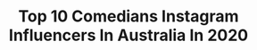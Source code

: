 ---
title: Top 10 Comedians Instagram Influencers In Australia In 2020
description: Identify the most popular Instagram accounts on inBeat.
platform: Instagram
profiles:
  - username: "joelcreasey"
    fullname: >-
      Joel Creasey
    location: "Australia"
    followers: 143068
    engagement: 370
    commentsToLikes: 0.034827
    avatar: "https://scontent-ams4-1.cdninstagram.com/v/t51.2885-19/10467758_1505584083010858_282461720_a.jpg?_nc_ht=scontent-ams4-1.cdninstagram.com&_nc_ohc=U8v9Z4jnkMYAX8cyo1k&oh=de6895afba8fea3a750e58f921291dd2&oe=5EB9DF9B"
    verified: true
    hashtags: "#skagenstylestud, #eurovision, #collab, #zoossa"
  - username: "jessperkins"
    fullname: >-
      Jess ‘Bop’ Perkins
    location: "Australia"
    followers: 7408
    engagement: 767
    commentsToLikes: 0.016031
    avatar: "https://scontent-lhr8-1.cdninstagram.com/v/t51.2885-19/s320x320/61749533_415274565985371_5355600501855485952_n.jpg?_nc_ht=scontent-lhr8-1.cdninstagram.com&_nc_ohc=-gB6WSTO348AX_EBpWc&oh=f53e5dd1b4e4ca5c4eeb9bbd9c15c391&oe=5EB9E328"
    verified: false
    hashtags: "#giveaway, #woah, #ausmusictshirtday, #hottest100"
  - username: "tomoarmstrong"
    fullname: >-
      Tom Armstrong
    location: "Australia"
    followers: 10285
    engagement: 631
    commentsToLikes: 0.017954
    avatar: "https://scontent-ams4-1.cdninstagram.com/v/t51.2885-19/s320x320/67562725_2254017451555283_4337302032722427904_n.jpg?_nc_ht=scontent-ams4-1.cdninstagram.com&_nc_ohc=YOs2-d8HGWcAX_bFJ14&oh=ab9c6cfb6c1ba6ad6d7bf31475d230c6&oe=5EB8C1C6"
    verified: false
    hashtags: "#killtonypodcast, #dollypartonchallange, #outofthemoney, #coronatime"
  - username: "mawaanr"
    fullname: >-
      Mawaan 'MANGO' Rizwan
    location: "Australia"
    followers: 18765
    engagement: 443
    commentsToLikes: 0.026020
    avatar: "https://scontent-lhr8-1.cdninstagram.com/v/t51.2885-19/s320x320/65497544_597583324097533_2456248198369378304_n.jpg?_nc_ht=scontent-lhr8-1.cdninstagram.com&_nc_ohc=t0ujL9Tdu70AX99DnOp&oh=a63d03082cdc98a9df5c3fb1de165eae&oe=5EB9FB94"
    verified: true
    hashtags: "#tuneintoherorange, #sexkidsavedmylife, #internationalwomensday, #sydneymardigras"
  - username: "cougarmorrison"
    fullname: >-
      cougar morrison
    location: "Australia"
    followers: 16960
    engagement: 247
    commentsToLikes: 0.089334
    avatar: "https://scontent-lhr8-1.cdninstagram.com/v/t51.2885-19/s320x320/90350339_1061261530921857_127539745344454656_n.jpg?_nc_ht=scontent-lhr8-1.cdninstagram.com&_nc_ohc=zNVlja3EfEIAX-cU9KM&oh=2cca945a5f0e3c334eb18dddd92e18ae&oe=5EB9A3FA"
    verified: false
    hashtags: "#sydney, #booty, #cooking, #dragqueenmerch"
  - username: "petajean_"
    fullname: >-
      P E T A K E L L Y
    location: "Australia"
    followers: 61939
    engagement: 332
    commentsToLikes: 0.080654
    avatar: "https://scontent-ams4-1.cdninstagram.com/v/t51.2885-19/s320x320/84613544_493766784845690_5824863740943663104_n.jpg?_nc_ht=scontent-ams4-1.cdninstagram.com&_nc_ohc=fxXuo6d6eV8AX8JTpZB&oh=9b54ded7143ada8c743c48245611829c&oe=5EBAE57C"
    verified: true
    hashtags: "#choiceprivilege, #mybrain, #isocribs, #iwd2020"
  - username: "kingthelonious"
    fullname: >-
      THELONIOUS MARTIN
    location: "Australia"
    followers: 9357
    engagement: 472
    commentsToLikes: 0.023578
    avatar: "https://scontent-ams4-1.cdninstagram.com/v/t51.2885-19/s320x320/91672544_2882406795199800_3806381531623063552_n.jpg?_nc_ht=scontent-ams4-1.cdninstagram.com&_nc_ohc=fNC9YSSHW7UAX9ZKj_O&oh=30ac5e31e09f9a68e09e46bca08c03ad&oe=5EB2D84A"
    verified: false
    hashtags: "#35mm, #film"
  - username: "nikkiosborneofficial"
    fullname: >-
      Nikki Osborne
    location: "Australia"
    followers: 33553
    engagement: 306
    commentsToLikes: 0.051364
    avatar: "https://scontent-ams4-1.cdninstagram.com/v/t51.2885-19/s320x320/85005408_880828192429752_7385893935664594944_n.jpg?_nc_ht=scontent-ams4-1.cdninstagram.com&_nc_ohc=BL3liLBhEaEAX8Lkaym&oh=24b71d7712578bd3e622a8f0327f22f7&oe=5EBA7B66"
    verified: false
    hashtags: "#happyhour, #coronavirus, #cruiseship, #coles"
  - username: "ashhess"
    fullname: >-
      Ashley Hesseltine
    location: "Australia"
    followers: 103704
    engagement: 1163
    commentsToLikes: 0.008595
    avatar: "https://scontent-lhr8-1.cdninstagram.com/v/t51.2885-19/s320x320/81768547_276243930015884_6833335917608960000_n.jpg?_nc_ht=scontent-lhr8-1.cdninstagram.com&_nc_ohc=osZvYK3XnIMAX9F_8O3&oh=cb0c4a2039709328631866f051c80989&oe=5EBC700C"
    verified: true
    hashtags: "#bumblebetter, #internationalwomensday, #revolve, #staythefuckhome"
  - username: "dilrukj"
    fullname: >-
      Dilruk Jayasinha
    location: "Australia"
    followers: 17356
    engagement: 240
    commentsToLikes: 0.056678
    avatar: "https://scontent-ams4-1.cdninstagram.com/v/t51.2885-19/s320x320/75256782_1840830506046831_6319521158853033984_n.jpg?_nc_ht=scontent-ams4-1.cdninstagram.com&_nc_ohc=DeE-QD0ABs0AX_tJNQT&oh=6c09402176cce9f497168a2e26d90576&oe=5EBB1C9B"
    verified: false
    hashtags: "#doublechicken, #workingfromhome, #cheatday, #dilrookiecooking"
---